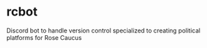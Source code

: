 # rcbot
Discord bot to handle version control specialized to creating political platforms for Rose Caucus
